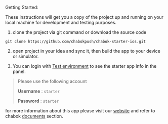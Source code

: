 Getting Started:

These instructions will get you a copy of the project up and running on your local machine for development and testing purposes.

1. clone the project via git command or download the source code

`git clone https://github.com/chabokpush/chabok-starter-ios.git`

2. open project in your idea and sync it, then build the app to your device or simulator.

3. You can login with [Test environment](https://sandbox.push.adpdigital.com/login) to see the starter app info in the panel. 
> Please use the following account
>
> **Username** : `starter` 
>
> **Password** : `starter`

for more information about this app please visit our [website](http://chabokpush.com) and refer to chabok [documents](http://doc.chabokpush.com) section.


